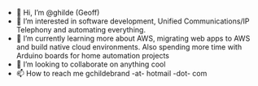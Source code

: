 - 👋 Hi, I’m @ghilde (Geoff)
- 👀 I’m interested in software development, Unified Communications/IP Telephony and automating everything.
- 🌱 I’m currently learning more about AWS, migrating web apps to AWS and build native cloud environments. Also spending more time with Arduino boards for home automation projects
- 💞️ I’m looking to collaborate on anything cool
- 📫 How to reach me gchildebrand -at- hotmail -dot- com

<!---
ghilde/ghilde is a ✨ special ✨ repository because its `README.md` (this file) appears on your GitHub profile.
You can click the Preview link to take a look at your changes.
--->

